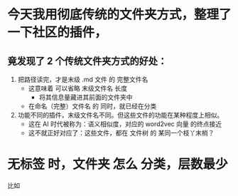 # 今天我用彻底传统的文件夹方式，整理了一下社区的插件，

## 竟发现了 2 个传统文件夹方式的好处：

1. 把路径读完，才是末级 .md 文件 的 完整文件名
   - 这意味着 可以省略 末级文件名 长度
     - 将其信息量藏进其前面的文件夹中
   - 在命名（完整）文件名 的 同时，就已经在分类
2. 功能不同的插件，末级文件名不同。但这些文件的功能在某种程度上相似。
   - 这在 AI 时代被称为：语义相似度，对应的 word2vec 向量 的终点接近
   - 这不就正好对应了：这些文件，都在 文件树 的 某同一个枝丫末梢？

# 无标签 时，文件夹 怎么 分类，层数最少
比如 
